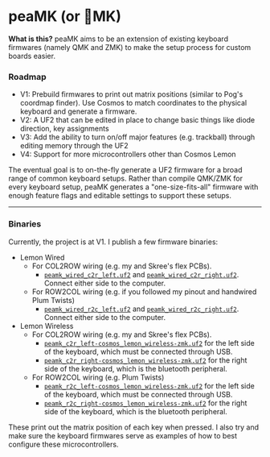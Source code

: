 # peaMK (or 🫛MK)

**What is this?**
peaMK aims to be an extension of existing keyboard firmwares (namely QMK and ZMK) to make the setup process for custom boards easier.

### Roadmap

- V1: Prebuild firmwares to print out matrix positions (similar to Pog's coordmap finder). Use Cosmos to match coordinates to the physical keyboard and generate a firmware.
- V2: A UF2 that can be edited in place to change basic things like diode direction, key assignments
- V3: Add the ability to turn on/off major features (e.g. trackball) through editing memory through the UF2
- V4: Support for more microcontrollers other than Cosmos Lemon

The eventual goal is to on-the-fly generate a UF2 firmware for a broad range of common keyboard setups. Rather than compile QMK/ZMK for every keyboard setup, peaMK generates a "one-size-fits-all" firmware with enough feature flags and editable settings to support these setups.

-------

### Binaries

Currently, the project is at V1. I publish a few firmware binaries:

- Lemon Wired
  - For COL2ROW wiring (e.g. my and Skree's flex PCBs).
    - [`peamk_wired_c2r_left.uf2`] and [`peamk_wired_c2r_right.uf2`]. Connect either side to the computer.
  - For ROW2COL wiring (e.g. if you followed my pinout and handwired Plum Twists)
      - [`peamk_wired_r2c_left.uf2`] and [`peamk_wired_r2c_right.uf2`]. Connect either side to the computer.
- Lemon Wireless
  - For COL2ROW wiring (e.g. my and Skree's flex PCBs).
    - [`peamk_c2r_left-cosmos_lemon_wireless-zmk.uf2`] for the left side of the keyboard, which must be connected through USB.
    - [`peamk_c2r_right-cosmos_lemon_wireless-zmk.uf2`] for the right side of the keyboard, which is the bluetooth peripheral.
  - For ROW2COL wiring (e.g. Plum Twists)
    - [`peamk_r2c_left-cosmos_lemon_wireless-zmk.uf2`] for the left side of the keyboard, which must be connected through USB.
    - [`peamk_r2c_right-cosmos_lemon_wireless-zmk.uf2`] for the right side of the keyboard, which is the bluetooth peripheral.

These print out the matrix position of each key when pressed. I also try and make sure the keyboard firmwares serve as examples of how to best configure these microcontrollers.

[`peamk_wired_c2r_left.uf2`]: https://github.com/rianadon/peaMK/releases/download/latest/peamk_wired_c2r_left.uf2
[`peamk_wired_c2r_right.uf2`]: https://github.com/rianadon/peaMK/releases/download/latest/peamk_wired_c2r_right.uf2
[`peamk_wired_r2c_left.uf2`]: https://github.com/rianadon/peaMK/releases/download/latest/peamk_wired_r2c_left.uf2
[`peamk_wired_r2c_right.uf2`]: https://github.com/rianadon/peaMK/releases/download/latest/peamk_wired_r2c_right.uf2
[`peamk_c2r_left-cosmos_lemon_wireless-zmk.uf2`]: https://github.com/rianadon/peaMK/releases/download/latest/peamk_c2r_left-cosmos_lemon_wireless-zmk.uf2
[`peamk_c2r_right-cosmos_lemon_wireless-zmk.uf2`]: https://github.com/rianadon/peaMK/releases/download/latest/peamk_c2r_right-cosmos_lemon_wireless-zmk.uf2
[`peamk_r2c_left-cosmos_lemon_wireless-zmk.uf2`]: https://github.com/rianadon/peaMK/releases/download/latest/peamk_r2c_left-cosmos_lemon_wireless-zmk.uf2
[`peamk_r2c_right-cosmos_lemon_wireless-zmk.uf2`]: https://github.com/rianadon/peaMK/releases/download/latest/peamk_r2c_right-cosmos_lemon_wireless-zmk.uf2
